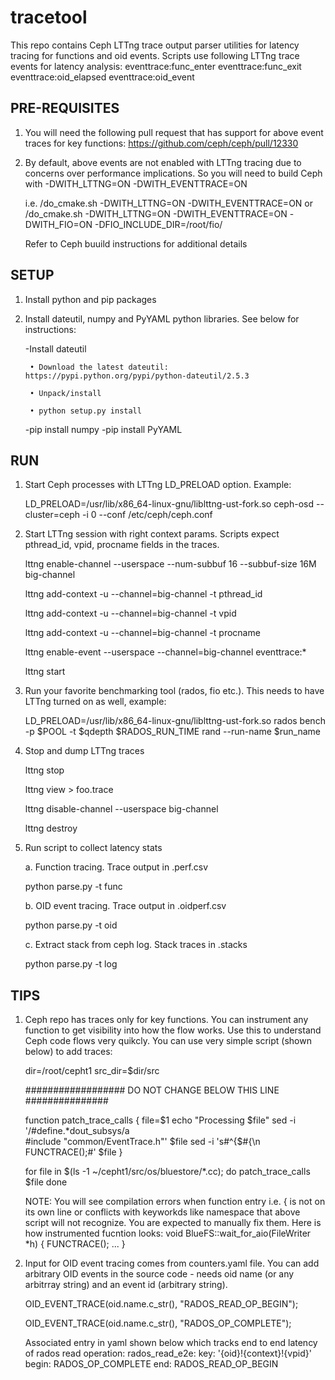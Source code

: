 # tracetool
This repo contains Ceph LTTng trace output parser utilities for latency tracing for functions and oid events.
Scripts use following LTTng trace events for latency analysis:
  eventtrace:func_enter
  eventtrace:func_exit
  eventtrace:oid_elapsed
  eventtrace:oid_event

PRE-REQUISITES
--------------

1. You will need the following pull request that has support for above event traces for key functions:
   https://github.com/ceph/ceph/pull/12330

2. By default, above events are not enabled with LTTng tracing due to concerns over performance implications.
   So you will need to build Ceph with -DWITH_LTTNG=ON -DWITH_EVENTTRACE=ON 

   i.e. <ceph source top dir>/do_cmake.sh -DWITH_LTTNG=ON -DWITH_EVENTTRACE=ON or 
        <ceph source top dir>/do_cmake.sh -DWITH_LTTNG=ON -DWITH_EVENTTRACE=ON -DWITH_FIO=ON -DFIO_INCLUDE_DIR=/root/fio/

   Refer to Ceph buuild instructions for additional details

SETUP
-----
1. Install python and pip packages

2. Install dateutil, numpy and PyYAML python libraries. See below for instructions:

    -Install dateutil

        • Download the latest dateutil: https://pypi.python.org/pypi/python-dateutil/2.5.3

        • Unpack/install

        • python setup.py install

    -pip install numpy
    -pip install PyYAML

RUN
---

1. Start Ceph processes with LTTng LD_PRELOAD option. Example:

   LD_PRELOAD=/usr/lib/x86_64-linux-gnu/liblttng-ust-fork.so ceph-osd --cluster=ceph -i 0 --conf /etc/ceph/ceph.conf

2. Start LTTng session with right context params. Scripts expect pthread_id, vpid, procname fields in the traces. 

    lttng enable-channel --userspace --num-subbuf 16 --subbuf-size 16M big-channel

    lttng add-context -u --channel=big-channel -t pthread_id

    lttng add-context -u --channel=big-channel -t vpid

    lttng add-context -u --channel=big-channel -t procname

    lttng enable-event --userspace --channel=big-channel eventtrace:*

    lttng start <run id>

3. Run your favorite benchmarking tool (rados, fio etc.). This needs to have LTTng turned on as well, example:

   LD_PRELOAD=/usr/lib/x86_64-linux-gnu/liblttng-ust-fork.so rados bench -p $POOL -t $qdepth $RADOS_RUN_TIME rand --run-name $run_name

4. Stop and dump LTTng traces

   lttng stop <run id>

   lttng view <run id> > foo.trace

   lttng disable-channel  --userspace big-channel

   lttng destroy <run id>

5. Run script to collect latency stats

   a. Function tracing. Trace output in <file>.perf.csv

      python parse.py -t func <file list>  
      
   b. OID event tracing. Trace output in <file>.oidperf.csv

      python parse.py -t oid <file list>

   c. Extract stack from ceph log. Stack traces in <file>.stacks

      python parse.py -t log <Ceph log file>

TIPS
----

1. Ceph repo has traces only for key functions. You can instrument any function to get visibility into how the flow works. 
   Use this to understand Ceph code flows very quikcly. You can use very simple script (shown below) to add traces:

    dir=/root/cepht1
    src_dir=$dir/src

    ################## DO NOT CHANGE BELOW THIS LINE ###############

    function patch_trace_calls {
        file=$1
        echo "Processing $file"
        sed -i '/#define.*dout_subsys/a \
    #include "common/EventTrace.h"' $file
        sed -i 's#^{$#{\n  FUNCTRACE\(\);#' $file
    }

    for file in $(ls -1 ~/cepht1/src/os/bluestore/*.cc); do
        patch_trace_calls $file
    done
    
    NOTE: You will see compilation errors when function entry i.e. { is not on its own line or conflicts with keyworkds like 
      namespace that above script will not recognize. You are expected to manually fix them. Here is how instrumented fucntion
      looks:
    void BlueFS::wait_for_aio(FileWriter *h)
    {
      FUNCTRACE();
      ...
    }

2. Input for OID event tracing comes from counters.yaml file. You can add arbitrary OID events in the source code - needs 
   oid name (or any arbitrray string) and an event id (arbitrary string).

   OID_EVENT_TRACE(oid.name.c_str(), "RADOS_READ_OP_BEGIN");

   OID_EVENT_TRACE(oid.name.c_str(), "RADOS_OP_COMPLETE");

   Associated entry in yaml shown below which tracks end to end latency of rados read operation:
   rados_read_e2e:
    key: '{oid}!{context}!{vpid}'
    begin: RADOS_OP_COMPLETE
    end: RADOS_READ_OP_BEGIN

